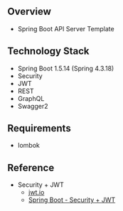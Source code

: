 ## Overview
* Spring Boot API Server Template

## Technology Stack
* Spring Boot 1.5.14 (Spring 4.3.18)
* Security
* JWT
* REST
* GraphQL
* Swagger2

## Requirements
* lombok

## Reference
* Security + JWT
    * [jwt.io](https://jwt.io/)
    * [Spring Boot - Security + JWT](http://heowc.tistory.com/46)
